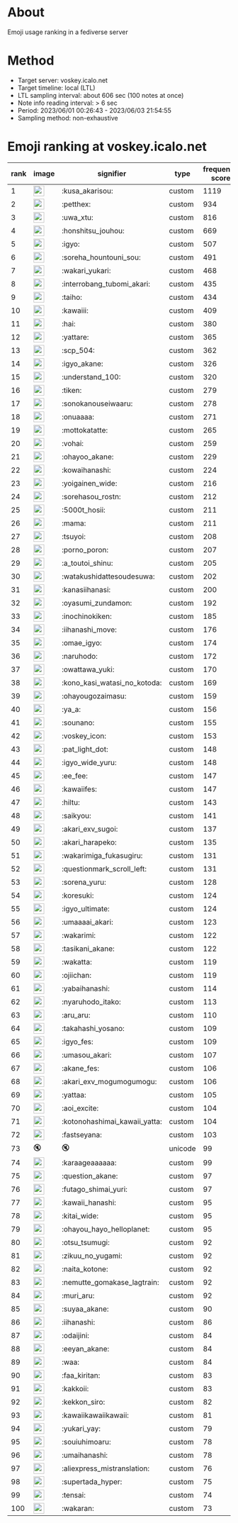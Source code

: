 # About
Emoji usage ranking in a fediverse server

# Method
- Target server: voskey.icalo.net
- Target timeline: local (LTL)
- LTL sampling interval: about 606 sec (100 notes at once)
- Note info reading interval: > 6 sec
- Period: 2023/06/01 00:26:43 - 2023/06/03 21:54:55 
- Sampling method: non-exhaustive

# Emoji ranking at voskey.icalo.net

|rank|image|signifier|type|frequency score|
|----|----|----|----|----|
|1|<img height="24" src="https://voskey.icalo.net/emoji/kusa_akarisou.webp">|:kusa_akarisou:|custom|1119|
|2|<img height="24" src="https://voskey.icalo.net/emoji/petthex.webp">|:petthex:|custom|934|
|3|<img height="24" src="https://voskey.icalo.net/emoji/uwa_xtu.webp">|:uwa_xtu:|custom|816|
|4|<img height="24" src="https://voskey.icalo.net/emoji/honshitsu_jouhou.webp">|:honshitsu_jouhou:|custom|669|
|5|<img height="24" src="https://voskey.icalo.net/emoji/igyo.webp">|:igyo:|custom|507|
|6|<img height="24" src="https://voskey.icalo.net/emoji/soreha_hountouni_sou.webp">|:soreha_hountouni_sou:|custom|491|
|7|<img height="24" src="https://voskey.icalo.net/emoji/wakari_yukari.webp">|:wakari_yukari:|custom|468|
|8|<img height="24" src="https://voskey.icalo.net/emoji/interrobang_tubomi_akari.webp">|:interrobang_tubomi_akari:|custom|435|
|9|<img height="24" src="https://voskey.icalo.net/emoji/taiho.webp">|:taiho:|custom|434|
|10|<img height="24" src="https://voskey.icalo.net/emoji/kawaiii.webp">|:kawaiii:|custom|409|
|11|<img height="24" src="https://voskey.icalo.net/emoji/hai.webp">|:hai:|custom|380|
|12|<img height="24" src="https://voskey.icalo.net/emoji/yattare.webp">|:yattare:|custom|365|
|13|<img height="24" src="https://voskey.icalo.net/emoji/scp_504.webp">|:scp_504:|custom|362|
|14|<img height="24" src="https://voskey.icalo.net/emoji/igyo_akane.webp">|:igyo_akane:|custom|326|
|15|<img height="24" src="https://voskey.icalo.net/emoji/understand_100.webp">|:understand_100:|custom|320|
|16|<img height="24" src="https://voskey.icalo.net/emoji/tiken.webp">|:tiken:|custom|279|
|17|<img height="24" src="https://voskey.icalo.net/emoji/sonokanouseiwaaru.webp">|:sonokanouseiwaaru:|custom|278|
|18|<img height="24" src="https://voskey.icalo.net/emoji/onuaaaa.webp">|:onuaaaa:|custom|271|
|19|<img height="24" src="https://voskey.icalo.net/emoji/mottokatatte.webp">|:mottokatatte:|custom|265|
|20|<img height="24" src="https://voskey.icalo.net/emoji/vohai.webp">|:vohai:|custom|259|
|21|<img height="24" src="https://voskey.icalo.net/emoji/ohayoo_akane.webp">|:ohayoo_akane:|custom|229|
|22|<img height="24" src="https://voskey.icalo.net/emoji/kowaihanashi.webp">|:kowaihanashi:|custom|224|
|23|<img height="24" src="https://voskey.icalo.net/emoji/yoigainen_wide.webp">|:yoigainen_wide:|custom|216|
|24|<img height="24" src="https://voskey.icalo.net/emoji/sorehasou_rostn.webp">|:sorehasou_rostn:|custom|212|
|25|<img height="24" src="https://voskey.icalo.net/emoji/5000t_hosii.webp">|:5000t_hosii:|custom|211|
|26|<img height="24" src="https://voskey.icalo.net/emoji/mama.webp">|:mama:|custom|211|
|27|<img height="24" src="https://voskey.icalo.net/emoji/tsuyoi.webp">|:tsuyoi:|custom|208|
|28|<img height="24" src="https://voskey.icalo.net/emoji/porno_poron.webp">|:porno_poron:|custom|207|
|29|<img height="24" src="https://voskey.icalo.net/emoji/a_toutoi_shinu.webp">|:a_toutoi_shinu:|custom|205|
|30|<img height="24" src="https://voskey.icalo.net/emoji/watakushidattesoudesuwa.webp">|:watakushidattesoudesuwa:|custom|202|
|31|<img height="24" src="https://voskey.icalo.net/emoji/kanasiihanasi.webp">|:kanasiihanasi:|custom|200|
|32|<img height="24" src="https://voskey.icalo.net/emoji/oyasumi_zundamon.webp">|:oyasumi_zundamon:|custom|192|
|33|<img height="24" src="https://voskey.icalo.net/emoji/inochinokiken.webp">|:inochinokiken:|custom|185|
|34|<img height="24" src="https://voskey.icalo.net/emoji/iihanashi_move.webp">|:iihanashi_move:|custom|176|
|35|<img height="24" src="https://voskey.icalo.net/emoji/omae_igyo.webp">|:omae_igyo:|custom|174|
|36|<img height="24" src="https://voskey.icalo.net/emoji/naruhodo.webp">|:naruhodo:|custom|172|
|37|<img height="24" src="https://voskey.icalo.net/emoji/owattawa_yuki.webp">|:owattawa_yuki:|custom|170|
|38|<img height="24" src="https://voskey.icalo.net/emoji/kono_kasi_watasi_no_kotoda.webp">|:kono_kasi_watasi_no_kotoda:|custom|169|
|39|<img height="24" src="https://voskey.icalo.net/emoji/ohayougozaimasu.webp">|:ohayougozaimasu:|custom|159|
|40|<img height="24" src="https://voskey.icalo.net/emoji/ya_a.webp">|:ya_a:|custom|156|
|41|<img height="24" src="https://voskey.icalo.net/emoji/sounano.webp">|:sounano:|custom|155|
|42|<img height="24" src="https://voskey.icalo.net/emoji/voskey_icon.webp">|:voskey_icon:|custom|153|
|43|<img height="24" src="https://voskey.icalo.net/emoji/pat_light_dot.webp">|:pat_light_dot:|custom|148|
|44|<img height="24" src="https://voskey.icalo.net/emoji/igyo_wide_yuru.webp">|:igyo_wide_yuru:|custom|148|
|45|<img height="24" src="https://voskey.icalo.net/emoji/ee_fee.webp">|:ee_fee:|custom|147|
|46|<img height="24" src="https://voskey.icalo.net/emoji/kawaiifes.webp">|:kawaiifes:|custom|147|
|47|<img height="24" src="https://voskey.icalo.net/emoji/hiltu.webp">|:hiltu:|custom|143|
|48|<img height="24" src="https://voskey.icalo.net/emoji/saikyou.webp">|:saikyou:|custom|141|
|49|<img height="24" src="https://voskey.icalo.net/emoji/akari_exv_sugoi.webp">|:akari_exv_sugoi:|custom|137|
|50|<img height="24" src="https://voskey.icalo.net/emoji/akari_harapeko.webp">|:akari_harapeko:|custom|135|
|51|<img height="24" src="https://voskey.icalo.net/emoji/wakarimiga_fukasugiru.webp">|:wakarimiga_fukasugiru:|custom|131|
|52|<img height="24" src="https://voskey.icalo.net/emoji/questionmark_scroll_left.webp">|:questionmark_scroll_left:|custom|131|
|53|<img height="24" src="https://voskey.icalo.net/emoji/sorena_yuru.webp">|:sorena_yuru:|custom|128|
|54|<img height="24" src="https://voskey.icalo.net/emoji/koresuki.webp">|:koresuki:|custom|124|
|55|<img height="24" src="https://voskey.icalo.net/emoji/igyo_ultimate.webp">|:igyo_ultimate:|custom|124|
|56|<img height="24" src="https://voskey.icalo.net/emoji/umaaaai_akari.webp">|:umaaaai_akari:|custom|123|
|57|<img height="24" src="https://voskey.icalo.net/emoji/wakarimi.webp">|:wakarimi:|custom|122|
|58|<img height="24" src="https://voskey.icalo.net/emoji/tasikani_akane.webp">|:tasikani_akane:|custom|122|
|59|<img height="24" src="https://voskey.icalo.net/emoji/wakatta.webp">|:wakatta:|custom|119|
|60|<img height="24" src="https://voskey.icalo.net/emoji/ojiichan.webp">|:ojiichan:|custom|119|
|61|<img height="24" src="https://voskey.icalo.net/emoji/yabaihanashi.webp">|:yabaihanashi:|custom|114|
|62|<img height="24" src="https://voskey.icalo.net/emoji/nyaruhodo_itako.webp">|:nyaruhodo_itako:|custom|113|
|63|<img height="24" src="https://voskey.icalo.net/emoji/aru_aru.webp">|:aru_aru:|custom|110|
|64|<img height="24" src="https://voskey.icalo.net/emoji/takahashi_yosano.webp">|:takahashi_yosano:|custom|109|
|65|<img height="24" src="https://voskey.icalo.net/emoji/igyo_fes.webp">|:igyo_fes:|custom|109|
|66|<img height="24" src="https://voskey.icalo.net/emoji/umasou_akari.webp">|:umasou_akari:|custom|107|
|67|<img height="24" src="https://voskey.icalo.net/emoji/akane_fes.webp">|:akane_fes:|custom|106|
|68|<img height="24" src="https://voskey.icalo.net/emoji/akari_exv_mogumogumogu.webp">|:akari_exv_mogumogumogu:|custom|106|
|69|<img height="24" src="https://voskey.icalo.net/emoji/yattaa.webp">|:yattaa:|custom|105|
|70|<img height="24" src="https://voskey.icalo.net/emoji/aoi_excite.webp">|:aoi_excite:|custom|104|
|71|<img height="24" src="https://voskey.icalo.net/emoji/kotonohashimai_kawaii_yatta.webp">|:kotonohashimai_kawaii_yatta:|custom|104|
|72|<img height="24" src="https://voskey.icalo.net/emoji/fastseyana.webp">|:fastseyana:|custom|103|
|73|🔇|🔇|unicode|99|
|74|<img height="24" src="https://voskey.icalo.net/emoji/karaageaaaaaa.webp">|:karaageaaaaaa:|custom|99|
|75|<img height="24" src="https://voskey.icalo.net/emoji/question_akane.webp">|:question_akane:|custom|97|
|76|<img height="24" src="https://voskey.icalo.net/emoji/futago_shimai_yuri.webp">|:futago_shimai_yuri:|custom|97|
|77|<img height="24" src="https://voskey.icalo.net/emoji/kawaii_hanashi.webp">|:kawaii_hanashi:|custom|95|
|78|<img height="24" src="https://voskey.icalo.net/emoji/kitai_wide.webp">|:kitai_wide:|custom|95|
|79|<img height="24" src="https://voskey.icalo.net/emoji/ohayou_hayo_helloplanet.webp">|:ohayou_hayo_helloplanet:|custom|95|
|80|<img height="24" src="https://voskey.icalo.net/emoji/otsu_tsumugi.webp">|:otsu_tsumugi:|custom|92|
|81|<img height="24" src="https://voskey.icalo.net/emoji/zikuu_no_yugami.webp">|:zikuu_no_yugami:|custom|92|
|82|<img height="24" src="https://voskey.icalo.net/emoji/naita_kotone.webp">|:naita_kotone:|custom|92|
|83|<img height="24" src="https://voskey.icalo.net/emoji/nemutte_gomakase_lagtrain.webp">|:nemutte_gomakase_lagtrain:|custom|92|
|84|<img height="24" src="https://voskey.icalo.net/emoji/muri_aru.webp">|:muri_aru:|custom|92|
|85|<img height="24" src="https://voskey.icalo.net/emoji/suyaa_akane.webp">|:suyaa_akane:|custom|90|
|86|<img height="24" src="https://voskey.icalo.net/emoji/iihanashi.webp">|:iihanashi:|custom|86|
|87|<img height="24" src="https://voskey.icalo.net/emoji/odaijini.webp">|:odaijini:|custom|84|
|88|<img height="24" src="https://voskey.icalo.net/emoji/eeyan_akane.webp">|:eeyan_akane:|custom|84|
|89|<img height="24" src="https://voskey.icalo.net/emoji/waa.webp">|:waa:|custom|84|
|90|<img height="24" src="https://voskey.icalo.net/emoji/faa_kiritan.webp">|:faa_kiritan:|custom|83|
|91|<img height="24" src="https://voskey.icalo.net/emoji/kakkoii.webp">|:kakkoii:|custom|83|
|92|<img height="24" src="https://voskey.icalo.net/emoji/kekkon_siro.webp">|:kekkon_siro:|custom|82|
|93|<img height="24" src="https://voskey.icalo.net/emoji/kawaiikawaiikawaii.webp">|:kawaiikawaiikawaii:|custom|81|
|94|<img height="24" src="https://voskey.icalo.net/emoji/yukari_yay.webp">|:yukari_yay:|custom|79|
|95|<img height="24" src="https://voskey.icalo.net/emoji/souiuhimoaru.webp">|:souiuhimoaru:|custom|78|
|96|<img height="24" src="https://voskey.icalo.net/emoji/umaihanashi.webp">|:umaihanashi:|custom|78|
|97|<img height="24" src="https://voskey.icalo.net/emoji/aliexpress_mistranslation.webp">|:aliexpress_mistranslation:|custom|76|
|98|<img height="24" src="https://voskey.icalo.net/emoji/supertada_hyper.webp">|:supertada_hyper:|custom|75|
|99|<img height="24" src="https://voskey.icalo.net/emoji/tensai.webp">|:tensai:|custom|74|
|100|<img height="24" src="https://voskey.icalo.net/emoji/wakaran.webp">|:wakaran:|custom|73|
